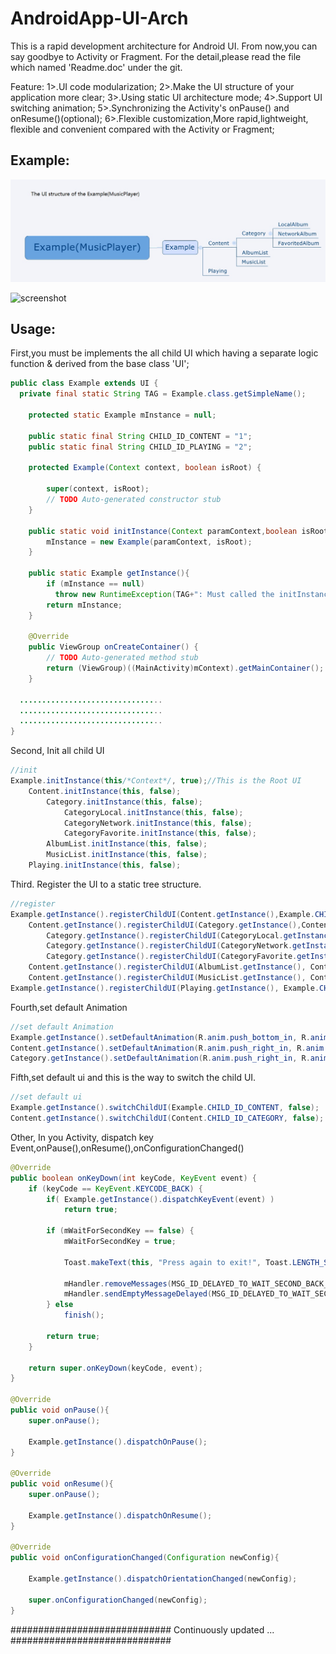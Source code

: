 # AndroidApp-UI-Arch
This is a rapid development architecture for Android UI. From now,you can say goodbye to Activity or Fragment.
For the detail,please read the file which named 'Readme.doc' under the git.

Feature:
1>.UI code modularization;
2>.Make the UI structure of your application more clear;
3>.Using static UI architecture mode;
4>.Support UI switching animation;
5>.Synchronizing the Activity's onPause() and onResume()(optional);
6>.Flexible customization,More rapid,lightweight, flexible and convenient compared with the Activity or Fragment;

Example:
-----
![screenshot](https://github.com/pigknight/AndroidApp-UI-Arch/blob/master/Example_UI_Structure.jpg "screenshot")

![screenshot](https://github.com/pigknight/AndroidApp-UI-Arch/blob/master/demo_animation.gif "screenshot")

Usage:
-----

First,you must be implements the all child UI which having a separate logic function & derived from the base class 'UI';

```java
public class Example extends UI {
  private final static String TAG = Example.class.getSimpleName();
	
	protected static Example mInstance = null;
	
	public static final String CHILD_ID_CONTENT = "1";
	public static final String CHILD_ID_PLAYING = "2";
	
	protected Example(Context context, boolean isRoot) {
		
		super(context, isRoot);
		// TODO Auto-generated constructor stub
	}
	
	public static void initInstance(Context paramContext,boolean isRoot){
	    mInstance = new Example(paramContext, isRoot);
	}
	
	public static Example getInstance(){
	    if (mInstance == null)
	      throw new RuntimeException(TAG+": Must called the initInstance() before to call getInstance().");
	    return mInstance;
	}

	@Override
	public ViewGroup onCreateContainer() {
		// TODO Auto-generated method stub
		return (ViewGroup)((MainActivity)mContext).getMainContainer();
	}

  ................................	
  ................................
  ................................
}
```

Second, Init all child UI

```java
//init 
Example.initInstance(this/*Context*/, true);//This is the Root UI
    Content.initInstance(this, false);
        Category.initInstance(this, false);
        	CategoryLocal.initInstance(this, false);
        	CategoryNetwork.initInstance(this, false);
        	CategoryFavorite.initInstance(this, false);
        AlbumList.initInstance(this, false);
        MusicList.initInstance(this, false);
    Playing.initInstance(this, false);
```

Third. Register the UI to a static tree structure.

```java
//register
Example.getInstance().registerChildUI(Content.getInstance(),Example.CHILD_ID_CONTENT);
    Content.getInstance().registerChildUI(Category.getInstance(),Content.CHILD_ID_CATEGORY);
        Category.getInstance().registerChildUI(CategoryLocal.getInstance(), Category.CHILD_ID_LOCAL);
        Category.getInstance().registerChildUI(CategoryNetwork.getInstance(), Category.CHILD_ID_NETWORK);
        Category.getInstance().registerChildUI(CategoryFavorite.getInstance(), Category.CHILD_ID_FAVORITE);
    Content.getInstance().registerChildUI(AlbumList.getInstance(), Content.CHILD_ID_ALBUM_LIST);
    Content.getInstance().registerChildUI(MusicList.getInstance(), Content.CHILD_ID_MUSIC_LIST);
Example.getInstance().registerChildUI(Playing.getInstance(), Example.CHILD_ID_PLAYING);
```

Fourth,set default Animation

```java
//set default Animation
Example.getInstance().setDefaultAnimation(R.anim.push_bottom_in, R.anim.push_top_out);
Content.getInstance().setDefaultAnimation(R.anim.push_right_in, R.anim.push_left_out);
Category.getInstance().setDefaultAnimation(R.anim.push_right_in, R.anim.push_left_out);
```

Fifth,set default ui and  this is the way to switch the child UI.

```java
//set default ui
Example.getInstance().switchChildUI(Example.CHILD_ID_CONTENT, false);
Content.getInstance().switchChildUI(Content.CHILD_ID_CATEGORY, false);
```
	
Other, In you Activity, dispatch key Event,onPause(),onResume(),onConfigurationChanged()

```java
@Override
public boolean onKeyDown(int keyCode, KeyEvent event) {    	
    if (keyCode == KeyEvent.KEYCODE_BACK) {
    	if( Example.getInstance().dispatchKeyEvent(event) )
			return true;
    	
        if (mWaitForSecondKey == false) {
            mWaitForSecondKey = true;

            Toast.makeText(this, "Press again to exit!", Toast.LENGTH_SHORT).show();

            mHandler.removeMessages(MSG_ID_DELAYED_TO_WAIT_SECOND_BACK_KEY);
            mHandler.sendEmptyMessageDelayed(MSG_ID_DELAYED_TO_WAIT_SECOND_BACK_KEY, 2000);
        } else
            finish();

        return true;
    }

    return super.onKeyDown(keyCode, event);
}

@Override
public void onPause(){
	super.onPause();
	
	Example.getInstance().dispatchOnPause();
}

@Override
public void onResume(){
	super.onPause();
	
	Example.getInstance().dispatchOnResume();
}

@Override
public void onConfigurationChanged(Configuration newConfig){
	
	Example.getInstance().dispatchOrientationChanged(newConfig);
	
	super.onConfigurationChanged(newConfig);
}
```


#############################
Continuously updated ...
#############################
